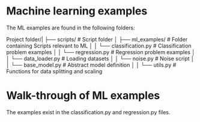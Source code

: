 # Machine learning examples
The ML examples are found in the following folders:

Project folder/|
├── scripts/ # Script folder
│ ├── ml_examples/ # Folder containing Scripts relevant to ML
│ │ └── classification.py # Classification problem examples
│ │ └── regression.py # Regression problem examples
│ │ └── data_loader.py # Loading datasets
│ │ └── noise.py # Noise script
│ │ └── base_model.py # Abstract model definition
│ │ └── utils.py # Functions for data splitting and scaling


# Walk-through of ML examples
The examples exist in the classification.py and regression.py files.

